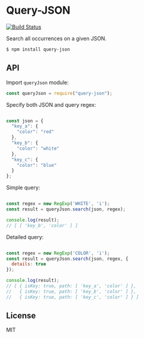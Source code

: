Query-JSON
===

[![Build Status](https://travis-ci.org/slmcassio/query-json.svg?branch=master)](https://travis-ci.org/slmcassio/query-json)

Search all occurrences on a given JSON.

```bash
$ npm install query-json
```

## API

Import ```queryJson``` module:

```js
const queryJson = require("query-json");
```

Specify both JSON and query regex:

```js

const json = {
  "key_a": {
    "color": "red"
  },
  "key_b": {
    "color": "white"
  },
  "key_c": {
    "color": "blue"
  }
};

```

Simple query:
```js

const regex = new RegExp('WHITE', 'i');
const result = queryJson.search(json, regex);

console.log(result);
// [ [ 'key_b', 'color' ] ]
```

Detailed query:
```js

const regex = new RegExp('COLOR', 'i');
const result = queryJson.search(json, regex, {
  details: true
});

console.log(result);
// [ { isKey: true, path: [ 'key_a', 'color' ] },
//   { isKey: true, path: [ 'key_b', 'color' ] },
//   { isKey: true, path: [ 'key_c', 'color' ] } ]
```

## License

MIT
